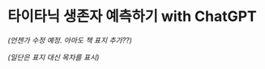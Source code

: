 # 타이타닉 생존자 예측하기 with ChatGPT

*(언젠가 수정 예정. 아마도 책 표지 추가??)*

*(일단은 표지 대신 목차를 표시)*



```{tableofcontents}
```
